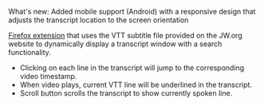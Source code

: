 What's new: Added mobile support (Android) with a responsive design that adjusts the transcript location to the screen orientation

[Firefox extension](https://addons.mozilla.org/en-GB/firefox/addon/jw-org-video-transcript/) that uses the VTT subtitle file provided on the JW.org website to dynamically display a transcript window with a search functionality. 

* Clicking on each line in the transcript will jump to the corresponding video timestamp. 
* When video plays, current VTT line will be underlined in the transcript.
* Scroll button scrolls the transcript to show currently spoken line.
